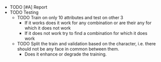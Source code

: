 - TODO [#A] Report
- TODO Testing
	- TODO Train on only 10 attributes and test on other 3
		- If it works does it work for any combination or are their any for which it does not work
		- If it does not work try to find a combination for which it does work
	- TODO Split the train and validation based on the character, i.e. there should not be any face in common between them.
		- Does it enhance or degrade the training.
